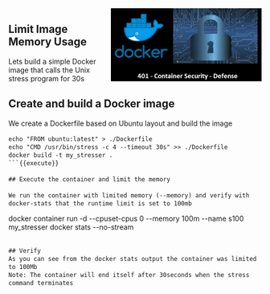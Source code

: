 <img align="right" src="./assets/docker_defense_pic_v1.jpg" width="300">

## Limit Image Memory Usage

Lets build a simple Docker image that calls the Unix stress program for 30s

## Create and build a Docker image

We create a Dockerfile based on Ubuntu layout and build the image

```
echo "FROM ubuntu:latest" > ./Dockerfile
echo "CMD /usr/bin/stress -c 4 --timeout 30s" >> ./Dockerfile
docker build -t my_stresser .
```{{execute}}

## Execute the container and limit the memory

We run the container with limited memory (--memory) and verify with docker-stats that the runtime limit is set to 100mb

```
docker container run -d --cpuset-cpus 0 --memory 100m --name s100 my_stresser
docker stats --no-stream
```{{execute}}

## Verify
As you can see from the docker stats output the container was limited to 100Mb
Note: The container will end itself after 30seconds when the stress command terminates


